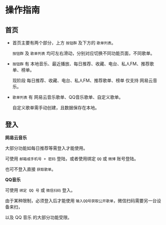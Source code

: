 # 操作指南

## 首页

* 首页主要有两个部分，上方 `按钮群` 及下方的 `歌单列表`。 

  `按钮群` 及 `歌单列表` 均可左右滑动，分别对应切换不同功能页面，不同歌单。

* `按钮群` 有 本地音乐、最近播放、每日推荐、收藏、电台、私人FM、推荐歌单、榜单。

  现阶段 每日推荐、收藏、电台、私人FM、推荐歌单、榜单 仅支持 网易云音乐。

* `歌单列表` 有 网易云音乐歌单、QQ音乐歌单、自定义歌单。

  自定义歌单需手动创建，且数据保存在本地。

## 登入

**网易云音乐**

大部分功能如每日推荐等需登入才能使用。

可使用 `邮箱或手机号 + 密码` 登陆，或者使用绑定 `QQ` 或 `微博` 账号登陆。

也可不登入直接 `获取歌单`。

**QQ音乐**

可使用 `绑定 QQ 号` 或 `微信扫码` 登入。

由于某种限制，必须登入后才能使用 `输入QQ号获取公开歌单`，微信扫码需要另一台设备来扫，

以及 QQ 音乐 的大部分功能受限。

